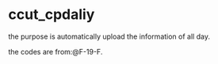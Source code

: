 # ccut_cpdaliy
the purpose is automatically upload the information of all day.

the codes are from:@F-19-F.
